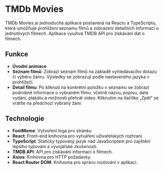 # TMDb Movies

TMDb Movies je jednoduchá aplikace postavená na Reactu a TypeScriptu, která umožňuje prohlížení seznamu filmů a zobrazení detailních informací o jednotlivých filmech. Aplikace využívá TMDB API pro získávání dat o filmech.

## Funkce

- **Úvodní animace**
- **Seznam filmů**: Zobrazí seznam filmů na základě vyhledávacího dotazu či výběru žánru. Výsledky se zobrazují podle nastaveného jazyka v prohlížeči.
- **Detail filmu**: Po kliknutí na konkrétní položku v seznamu se zobrazí podrobné informace o vybraném filmu, včetně názvu, popisu, data vydání, plakátu a možnosti přehrát video. Kliknutím na tlačítko „Zpět“ se vrátíte na předchozí vybraný žánr.

## Technologie

- **FontMeme**: Vytvoření loga pro stránku
- **React**: Front-end knihovna pro vytváření uživatelských rozhraní.
- **TypeScript**: Staticky typovaný jazyk nad JavaScriptem pro zajištění lepšího typování a vývojářské zkušenosti.
- **TMDB API**: API pro získávání informací o filmech.
- **Axios**: Knihovna pro HTTP požadavky.
- **React Router DOM**: Knihovna pro správu routování v aplikaci.
